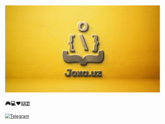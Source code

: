 [![HEADER](https://github.com/Joxa-UZ/Joxa-UZ/blob/main/assets/joxauz.png)](https://github.com/)

### 🎮💻❤️🇺🇿

[![Telegram](https://img.shields.io/badge/-Telegram-ffffff?style=for-the-badge&logo=telegram&logoColor=000000)](https://t.me/MrFrontEnd_Developer)
